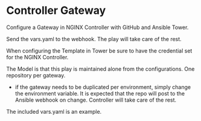 # Controller Gateway

Configure a Gateway in NGINX Controller with GitHub and Ansible Tower.

Send the vars.yaml to the webhook.  The play will take care of the rest.

When configuring the Template in Tower be sure to have the credential set for the NGINX Controller.

The Model is that this play is maintained alone from the configurations.
One repository per gateway.
 - if the gateway needs to be duplicated per environment, simply change the environment variable.
It is expected that the repo will post to the Ansible webhook on change.
Controller will take care of the rest.

The included vars.yaml is an example.